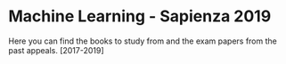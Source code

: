# Machine Learning - Sapienza 2019

Here you can find the books to study from and the exam papers from the past appeals. [2017-2019]
